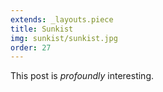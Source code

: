 ```yaml
---
extends: _layouts.piece
title: Sunkist
img: sunkist/sunkist.jpg
order: 27
---
```


This post is *profoundly* interesting.
